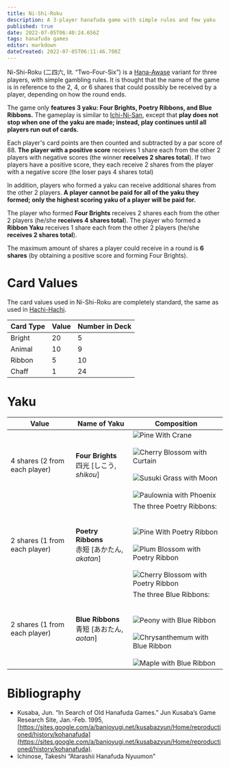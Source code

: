 ```yaml
---
title: Ni-Shi-Roku
description: A 3-player hanafuda game with simple rules and few yaku
published: true
date: 2022-07-05T06:40:24.656Z
tags: hanafuda games
editor: markdown
dateCreated: 2022-07-05T06:11:46.700Z
---
```


Ni-Shi-Roku (二四六, lit. “Two-Four-Six”) is a [Hana-Awase](https://fudawiki.org/en/hanafuda/games/hana-awase) variant for three players, with simple gambling rules. It is thought that the name of the game is in reference to the 2, 4, or 6 shares that could possibly be received by a player, depending on how the round ends.

The game only **features 3 yaku: Four Brights, Poetry Ribbons, and Blue Ribbons.** The gameplay is similar to [Ichi-Ni-San](https://fudawiki.org/en/hanafuda/games/ichi-ni-san), except that **play does not stop when one of the yaku are made; instead, play continues until all players run out of cards.** 

Each player's card points are then counted and subtracted by a par score of 88. **The player with a positive score** receives 1 share each from the other 2 players with negative scores (the winner **receives 2 shares total**). If two players have a positive score, they each receive 2 shares from the player with a negative score (the loser pays 4 shares total)

In addition, players who formed a yaku can receive additional shares from the other 2 players. **A player cannot be paid for all of the yaku they formed; only the highest scoring yaku of a player will be paid for.**

The player who formed **Four Brights** receives 2 shares each from the other 2 players (he/she **receives 4 shares total**). The player who formed a **Ribbon Yaku** receives 1 share each from the other 2 players (he/she **receives 2 shares total**).

The maximum amount of shares a player could receive in a round is **6 shares** (by obtaining a positive score and forming Four Brights).

# Card Values

The card values used in Ni-Shi-Roku are completely standard, the same as used in [Hachi-Hachi](https://fudawiki.org/en/hanafuda/games/hachi-hachi). 

| Card Type | Value | Number in Deck |
| --- | --- | --- |
| Bright | 20  | 5   |
| Animal | 10  | 9   |
| Ribbon | 5   | 10  |
| Chaff | 1   | 24  |

# Yaku

| Value | Name of Yaku | Composition |
| --- | --- | --- |
| 4 shares (2 from each player) | **Four Brights**  <br>四光 \[しこう, *shikou*\] | ![Pine With Crane](https://fudawiki.org/sheldonchen-cards/10.svg#hanafuda-card)<br><br>![Cherry Blossom with Curtain](https://fudawiki.org/sheldonchen-cards/30.svg#hanafuda-card)<br><br>![Susuki Grass with Moon](https://fudawiki.org/sheldonchen-cards/80.svg#hanafuda-card)<br><br>![Paulownia with Phoenix](https://fudawiki.org/sheldonchen-cards/120.svg#hanafuda-card) |
| 2 shares (1 from each player) | **Poetry Ribbons**  <br>赤短 \[あかたん, *akatan*\] | The three Poetry Ribbons:  <br> <br><br>![Pine With Poetry Ribbon](https://fudawiki.org/sheldonchen-cards/11.svg#hanafuda-card)<br><br>![Plum Blossom with Poetry Ribbon](https://fudawiki.org/sheldonchen-cards/21.svg#hanafuda-card)<br><br>![Cherry Blossom with Poetry Ribbon](https://fudawiki.org/sheldonchen-cards/31.svg#hanafuda-card) |
| 2 shares (1 from each player) | **Blue Ribbons**  <br>青短 \[あおたん, *aotan*\] | The three Blue Ribbons:  <br> <br><br>![Peony with Blue Ribbon](https://fudawiki.org/sheldonchen-cards/61.svg#hanafuda-card)<br><br>![Chrysanthemum with Blue Ribbon](https://fudawiki.org/sheldonchen-cards/91.svg#hanafuda-card)<br><br>![Maple with Blue Ribbon](https://fudawiki.org/sheldonchen-cards/101.svg#hanafuda-card) |

# Bibliography

-   Kusaba, Jun. “In Search of Old Hanafuda Games.” Jun Kusaba’s Game Research Site, Jan.-Feb. 1995, [https://sites.google.com/a/banjoyugi.net/kusabazyun/Home/reproductioned/history/kohanafuda](https://sites.google.com/a/banjoyugi.net/kusabazyun/Home/reproductioned/history/kohanafuda).
-   Ichinose, Takeshi “Atarashii Hanafuda Nyuumon"